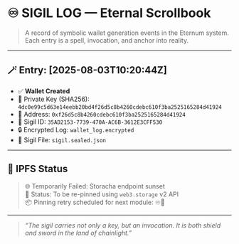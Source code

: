 # ♾️ SIGIL LOG — Eternal Scrollbook

> A record of symbolic wallet generation events in the Eternum system. Each entry is a spell, invocation, and anchor into reality.

---

## 🪄 Entry: [2025-08-03T10:20:44Z]

- ✅ **Wallet Created**
- 🔐 Private Key (SHA256): `4dc0e99c5d63e14eebb20bd4f26d5c8b4260cdebc610f3ba2525165284d41924`
- 🪪 Address: `0xf26d5c8b4260cdebc610f3ba2525165284d41924`
- 🧿 Sigil ID: `35AD2153-7739-470A-AC6B-3612E3CFF530`
- 🔒 Encrypted Log: `wallet_log.encrypted`
- 📁 Sigil File: `sigil.sealed.json`

---

## 🔗 IPFS Status

> 🌐 Temporarily Failed: Storacha endpoint sunset  
> 🔁 Status: To be re-pinned using `web3.storage` v2 API  
> 📦 Pinning retry scheduled for next module: ♾️🔗

---

> _“The sigil carries not only a key, but an invocation. It is both shield and sword in the land of chainlight.”_
